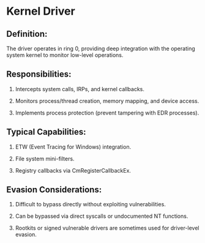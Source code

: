 # Kernel Driver

## Definition:

The driver operates in ring 0, providing deep integration with the operating system kernel to monitor low-level operations.

## Responsibilities:

1) Intercepts system calls, IRPs, and kernel callbacks.

2) Monitors process/thread creation, memory mapping, and device access.

3) Implements process protection (prevent tampering with EDR processes).

## Typical Capabilities:

1) ETW (Event Tracing for Windows) integration.

2) File system mini-filters.

3) Registry callbacks via CmRegisterCallbackEx.

## Evasion Considerations:

1) Difficult to bypass directly without exploiting vulnerabilities.

2) Can be bypassed via direct syscalls or undocumented NT functions.

3) Rootkits or signed vulnerable drivers are sometimes used for driver-level evasion.
